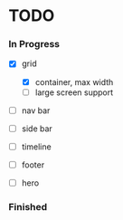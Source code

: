 # TODO

### In Progress
- [x] grid
  - [x] container, max width
  - [ ] large screen support
- [ ] nav bar
- [ ] side bar
- [ ] timeline
- [ ] footer
- [ ] hero


### Finished
